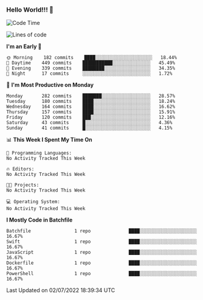 ### Hello World!!! 👋

<!--
**kekotek/kekotek** is a ✨ _special_ ✨ repository because its `README.md` (this file) appears on your GitHub profile.

Here are some ideas to get you started:

- 🔭 I’m currently working on ...
- 🌱 I’m currently learning ...
- 👯 I’m looking to collaborate on ...
- 🤔 I’m looking for help with ...
- 💬 Ask me about ...
- 📫 How to reach me: ...
- 😄 Pronouns: ...
- ⚡ Fun fact: ...
-->

<!--START_SECTION:waka-->
![Code Time](http://img.shields.io/badge/Code%20Time-0%20secs-blue)

![Lines of code](https://img.shields.io/badge/From%20Hello%20World%20I%27ve%20Written-19%20Thousand%20lines%20of%20code-blue)

**I'm an Early 🐤** 

```text
🌞 Morning    182 commits    ████░░░░░░░░░░░░░░░░░░░░░   18.44% 
🌆 Daytime    449 commits    ███████████░░░░░░░░░░░░░░   45.49% 
🌃 Evening    339 commits    ████████░░░░░░░░░░░░░░░░░   34.35% 
🌙 Night      17 commits     ░░░░░░░░░░░░░░░░░░░░░░░░░   1.72%

```
📅 **I'm Most Productive on Monday** 

```text
Monday       282 commits    ███████░░░░░░░░░░░░░░░░░░   28.57% 
Tuesday      180 commits    ████░░░░░░░░░░░░░░░░░░░░░   18.24% 
Wednesday    164 commits    ████░░░░░░░░░░░░░░░░░░░░░   16.62% 
Thursday     157 commits    ████░░░░░░░░░░░░░░░░░░░░░   15.91% 
Friday       120 commits    ███░░░░░░░░░░░░░░░░░░░░░░   12.16% 
Saturday     43 commits     █░░░░░░░░░░░░░░░░░░░░░░░░   4.36% 
Sunday       41 commits     █░░░░░░░░░░░░░░░░░░░░░░░░   4.15%

```


📊 **This Week I Spent My Time On** 

```text
💬 Programming Languages: 
No Activity Tracked This Week

🔥 Editors: 
No Activity Tracked This Week

🐱‍💻 Projects: 
No Activity Tracked This Week

💻 Operating System: 
No Activity Tracked This Week

```

**I Mostly Code in Batchfile** 

```text
Batchfile                1 repo              ████░░░░░░░░░░░░░░░░░░░░░   16.67% 
Swift                    1 repo              ████░░░░░░░░░░░░░░░░░░░░░   16.67% 
JavaScript               1 repo              ████░░░░░░░░░░░░░░░░░░░░░   16.67% 
Dockerfile               1 repo              ████░░░░░░░░░░░░░░░░░░░░░   16.67% 
PowerShell               1 repo              ████░░░░░░░░░░░░░░░░░░░░░   16.67%

```



 Last Updated on 02/07/2022 18:39:34 UTC
<!--END_SECTION:waka-->
